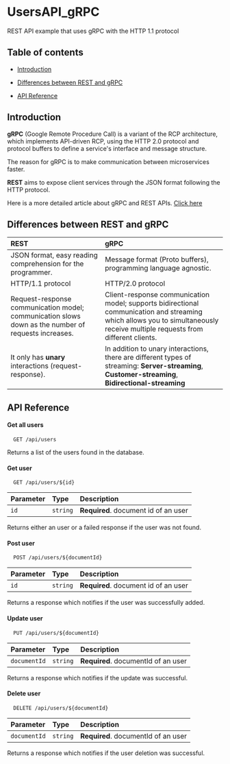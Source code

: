
# UsersAPI_gRPC

REST API example that uses gRPC with the HTTP 1.1 protocol 


## Table of contents

- [Introduction](#introduction)

- [Differences between REST and gRPC](#differences-between-rest-and-grpc)

- [API Reference](#api-reference)

## Introduction

**gRPC** (Google Remote Procedure Call) is a variant of the RCP architecture, which implements API-driven RCP, using the HTTP 2.0 protocol and protocol buffers to define a service's interface and message structure. 

The reason for gRPC is to make communication between microservices faster.

**REST** aims to expose client services through the JSON format following the HTTP protocol. 

Here is a more detailed article about gRPC and REST APIs. 
[Click here](https://www.imaginarycloud.com/blog/grpc-vs-rest/)


## Differences between REST and gRPC

| REST | gRPC  | 
| :----------------------- | :------- | 
| JSON format, easy reading comprehension for the programmer. |Message format (Proto buffers), programming language agnostic. |
| HTTP/1.1 protocol    | HTTP/2.0 protocol  | 
| Request-response communication model; communication slows down as the number of requests increases.| Client-response communication model; supports bidirectional communication and streaming which allows you to simultaneously receive multiple requests from different clients.|
| It only has **unary** interactions (request-response). | In addition to unary interactions, there are different types of streaming: **Server-streaming**, **Customer-streaming**, **Bidirectional-streaming** |



## API Reference 

#### Get all users

```http
  GET /api/users
```
Returns a list of the users found in the database.

#### Get user

```http
  GET /api/users/${id}
```

| Parameter | Type     | Description                       |
| :-------- | :------- | :-------------------------------- |
| `id`      | `string` | **Required**. document id of an user  |

Returns either an user or a failed response if the user was not found.
#### Post user
```http
  POST /api/users/${documentId}
```

| Parameter | Type     | Description                       |
| :-------- | :------- | :-------------------------------- |
| `id`      | `string` | **Required**. document id of an user  |

Returns a response which notifies if the user was successfully added.

#### Update user
```http
  PUT /api/users/${documentId}
```

| Parameter | Type     | Description                       |
| :-------- | :------- | :-------------------------------- |
| `documentId`      | `string` | **Required**. documentId of an user  |



Returns a response which notifies if the update was successful.

#### Delete user
```http
  DELETE /api/users/${documentId}
```

| Parameter | Type     | Description                       |
| :-------- | :------- | :-------------------------------- |
| `documentId`      | `string` | **Required**. documentId of an user  |



Returns a response which notifies if the user deletion was successful.
